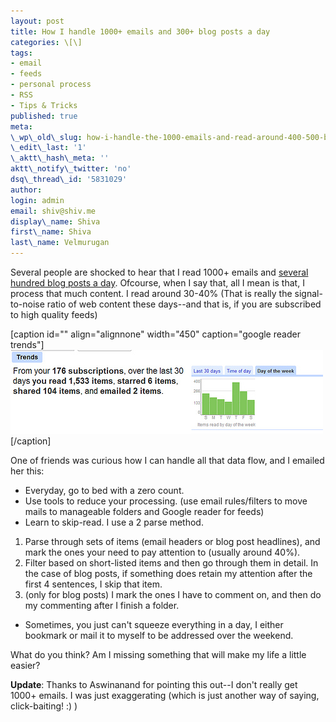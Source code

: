 ```yaml
---
layout: post
title: How I handle 1000+ emails and 300+ blog posts a day
categories: \[\]
tags:
- email
- feeds
- personal process
- RSS
- Tips & Tricks
published: true
meta:
\_wp\_old\_slug: how-i-handle-the-1000-emails-and-read-around-400-500-blog-posts-a-day
\_edit\_last: '1'
\_aktt\_hash\_meta: ''
aktt\_notify\_twitter: 'no'
dsq\_thread\_id: '5831029'
author:
login: admin
email: shiv@shiv.me
display\_name: Shiva
first\_name: Shiva
last\_name: Velmurugan
---
```


Several people are shocked to hear that I read 1000+ emails and [several hundred blog posts a day][0]. Ofcourse, when I say that, all I mean is that, I process that much content. I read around 30-40% (That is really the signal-to-noise ratio of web content these days--and that is, if you are subscribed to high quality feeds)

\[caption id="" align="alignnone" width="450" caption="google reader trends"\][![google reader trends](/images/2945049781_d005a9184b.jpg)][1]\[/caption\]

One of friends was curious how I can handle all that data flow, and I emailed her this:

* Everyday, go to bed with a zero count.
* Use tools to reduce your processing. (use email rules/filters to move mails to manageable folders and Google reader for feeds)
* Learn to skip-read. I use a 2 parse method.

1. Parse through sets of items (email headers or blog post headlines), and mark the ones your need to pay attention to (usually around 40%). 
2. Filter based on short-listed items and then go through them in detail. In the case of blog posts, if something does retain my attention after the first 4 sentences, I skip that item.
3. (only for blog posts) I mark the ones I have to comment on, and then do my commenting after I finish a folder.

* Sometimes, you just can't squeeze everything in a day, I either bookmark or mail it to myself to be addressed over the weekend.

What do you think? Am I missing something that will make my life a little easier?

**Update**: Thanks to Aswinanand for pointing this out--I don't really get 1000+ emails. I was just exaggerating (which is just another way of saying, click-baiting! :) )


[0]: http://www.google.com/reader/shared/18301612726860782682
[1]: http://www.flickr.com/photos/shvelmur/2945049781/